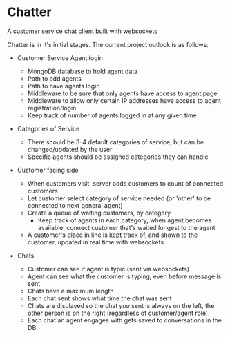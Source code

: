 # Chatter
A customer service chat client built with websockets

Chatter is in it's initial stages. The current project outlook is as follows:

+ Customer Service Agent login
  + MongoDB database to hold agent data
  + Path to add agents
  + Path to have agents login
  + Middleware to be sure that only agents have access to agent page
  + Middleware to allow only certain IP addresses have access to agent registration/login
  + Keep track of number of agents logged in at any given time
  
+ Categories of Service
  + There should be 3-4 default categories of service, but can be changed/updated by the user
  + Specific agents should be assigned categories they can handle
  
+ Customer facing side
  + When customers visit, server adds customers to count of connected customers
  + Let customer select category  of service needed (or 'other' to be connected to next general agent)
  + Create a queue of waiting customers, by category
    + Keep track of agents in each category, when agent becomes available, connect customer that's waited longest to the agent
  + A customer's place in line is kept track of, and shown to the customer, updated in real time with websockets
 
+ Chats
  + Customer can see if agent is typic (sent via websockets)
  + Agent can see what the customer is typing, even before message is sent
  + Chats have a maximum length
  + Each chat sent shows what time the chat was sent
  + Chats are displayed so the chat *you* sent is always on the left, the other person is on the right (regardless of customer/agent  role)
  + Each chat an agent engages with gets saved to conversations in the DB
